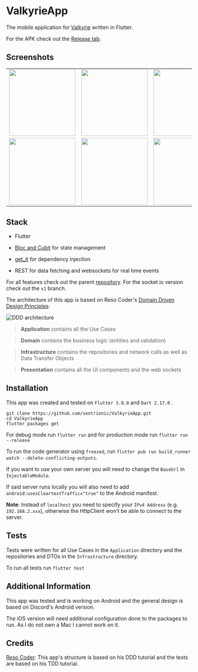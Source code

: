 # ValkyrieApp

The mobile application for [Valkyrie](https://github.com/sentrionic/Valkyrie) written in Flutter.

For the APK check out the [Release tab](https://github.com/sentrionic/ValkyrieApp/releases).

## Screenshots

<table><tr>
  <tr>
    <td><img src="./assets/github/auth.gif" width="180"></td>
    <td><img src="./assets/github/account.jpg" width="180"></td>
    <td><img src="./assets/github/friends.gif" width="180"></td>
    <td><img src="./assets/github/channels.gif" width="180"></td>
    </tr>
    <tr>
    <td><img src="./assets/github/chat.gif" width="180"></td>
    <td><img src="./assets/github/guilds.gif" width="180"></td>
    <td><img src="./assets/github/directmessage.gif" width="180"></td>
    <td><img src="./assets/github/notifications.gif" width="180"></td>
  </tr>
  </table>

## Stack

- Flutter

- [Bloc and Cubit](https://bloclibrary.dev/#/) for state management

- [get_it](https://pub.dev/packages/get_it) for dependency injection

- REST for data fetching and websockets for real time events

For all features check out the parent [repository](https://github.com/sentrionic/Valkyrie).
For the socket.io version check out the `v1` branch.

The architecture of this app is based on Reso Coder's [Domain Driven Design Principles](https://resocoder.com/2020/03/09/flutter-firebase-ddd-course-1-domain-driven-design-principles/):

![DDD architecture](https://resocoder.com/wp-content/uploads/2020/03/DDD-Flutter-Diagram-v3.svg)

> **Application** contains all the Use Cases

> **Domain** contains the business logic (entities and validation)

> **Infrastructure** contains the repositories and network calls as well as Data Transfer Objects

> **Presentation** contains all the UI components and the web sockets

## Installation

This app was created and tested on `Flutter 3.0.0` and `Dart 2.17.0` .

```
git clone https://github.com/sentrionic/ValkyrieApp.git
cd ValkyrieApp
flutter packages get
```

For debug mode run `flutter run` and for production mode run `flutter run --release`

To run the code generator using `freezed`, run `flutter pub run build_runner watch --delete-conflicting-outputs`.

If you want to use your own server you will need to change the `BaseUrl` in `InjectableModule`.

If said server runs locally you will also need to add `android:usesCleartextTraffic="true"` to the Android manifest.

**Note**: Instead of `localhost` you need to specify your `IPv4 Address` (e.g. `192.168.2.xxx`), otherwise the HttpClient won't be able to connect to the server.

## Tests

Tests were written for all Use Cases in the `Application` directory and the repositories and DTOs in the `Infrastructure` directory.

To run all tests run `flutter test`

## Additional Information

This app was tested and is working on Android and the general design is based on Discord's Android version.

The iOS version will need additional configuration done to the packages to run.
As I do not own a Mac I cannot work on it.

## Credits

[Reso Coder](https://resocoder.com/): This app's structure is based on his DDD tutorial and the tests are based on his TDD tutorial.
